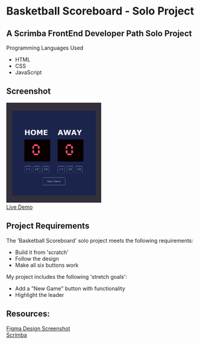 # Basketball Scoreboard - Solo Project

## A Scrimba FrontEnd Developer Path Solo Project
Programming Languages Used
<ul>
<li>HTML</li>
<li>CSS</li>
<li>JavaScript</li>
</ul>
 
## Screenshot
 <img src="Scoreboard Screenshot.png" width=50% height=50%><br>
 [Live Demo](https://9tfdev-m3-solo-basketball-scoreboard.netlify.app)
 
## Project Requirements
 The 'Basketball Scoreboard' solo project meets the following requirements:
 <ul>
 <li>Build it from 'scratch'</li>
 <li>Follow the design</li>
 <li>Make all six buttons work</li>
 </ul>

 My project includes the following 'stretch goals':
 <ul>
 <li>Add a "New Game" button with functionality</li>
 <li>Highlight the leader</li>
 </ul>
 
## Resources:
 
 [Figma Design Screenshot](https://github.com/famanakis/Scrimba/blob/main/m03-solo-basketball-scoreboard/figma-design.png)<br>
 [Scrimba](https://scrimba.com/)
 
